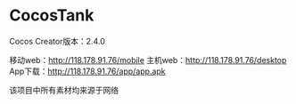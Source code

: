# CocosTank

Cocos Creator版本：2.4.0

移动web：<http://118.178.91.76/mobile>
主机web：<http://118.178.91.76/desktop>
App下载：<http://118.178.91.76/app/app.apk>

该项目中所有素材均来源于网络
